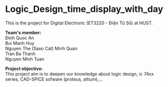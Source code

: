 # Logic_Design_time_display_with_day<br>
This is the project for Digital Electronic (ET3220 - Điện Tử Số) at HUST.

**Team's member:**<br>
Đinh Quoc An<br>
Bui Manh Huy<br>
Nguyen The (Saxo Cat) Minh Quan<br>
Tran Ba Thanh<br>
Nguyen Minh Tuan<br>

**Project objective:**<br>
This project aim is to deepen our knowledge about logic design, ic 74xx series, CAD-SPICE sofware (proteus, altium),...

